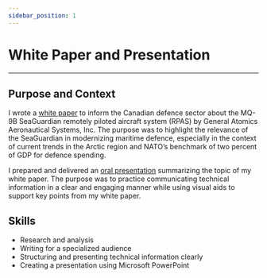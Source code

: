```yaml
---
sidebar_position: 1
---
```

# White Paper and Presentation

---

## Purpose and Context

I wrote a [white paper](https://www.dropbox.com/scl/fi/8rmz6hax3ii5ytbx9xpqd/JGuinoiseau-White-Paper.pdf?rlkey=3n66f7nzrmjexk96f338by8y8&st=6sxzqzga&dl=0) to inform the Canadian defence sector about the MQ-9B SeaGuardian remotely piloted aircraft system (RPAS) by General Atomics Aeronautical Systems, Inc. The purpose was to highlight the relevance of the SeaGuardian in modernizing maritime defence, especially in the context of current trends in the Arctic region and NATO’s benchmark of two percent of GDP for defence spending.

I prepared and delivered an [oral presentation](https://youtu.be/5TLwN55bXEE) summarizing the topic of my white paper. The purpose was to practice communicating technical information in a clear and engaging manner while using visual aids to support key points from my white paper.

## Skills
- Research and analysis
- Writing for a specialized audience
- Structuring and presenting technical information clearly
- Creating a presentation using Microsoft PowerPoint 

